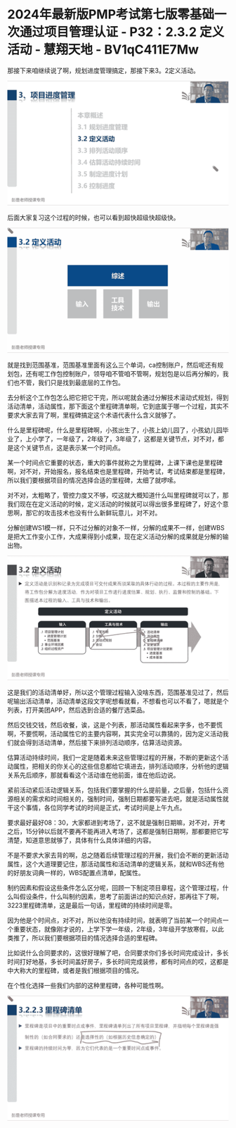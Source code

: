 # 2024年最新版PMP考试第七版零基础一次通过项目管理认证 - P32：2.3.2 定义活动 - 慧翔天地 - BV1qC411E7Mw

那接下来咱继续说了啊，规划进度管理搞定，那接下来3。2定义活动。

![](img/66a64e049a5f2c3f86b536ab77af1388_1.png)

后面大家复习这个过程的时候，也可以看到超快超级快超级快。

![](img/66a64e049a5f2c3f86b536ab77af1388_3.png)

就是找到范围基准，范围基准里面有这么三个单词，ca控制账户，然后呢还有规划包，还有呢工作包控制账户，领导咱不管咱不管啊，规划包是以后再分解的，我们也不管，我们只是找到最底层的工作包。

去分析这个工作包怎么把它把它干完，所以呢就会通过分解技术滚动式规划，得到活动清单，活动属性，那下面这个里程碑清单啊，它到底属于哪一个过程，其实不要求大家去背了啊，里程碑搞定这个术语代表什么含义就够了。

什么是里程碑呢，什么是里程碑啊，小孩出生了，小孩上幼儿园了，小孩幼儿园毕业了，上小学了，一年级了，2年级了，3年级了，这都是关键节点，对不对，都是这个关键节点，这是表示某一个时间点。

某一个时间点它重要的状态，重大的事件就称之为里程碑，上课下课也是里程碑啊，对不对，开始报名，报名结束也是里程碑，开始考试，考试结束都是里程碑，所以我们要根据项目的情况选择合适的里程碑，太细了就啰嗦。

对不对，太粗略了，管控力度又不够，哎这就大概知道什么叫里程碑就可以了，那我们现在在定义活动的时候，定义活动的时候就可以得出很多里程碑了，好这个意思啊，那它的攻击技术也没有什么新鲜玩意儿，对不对。

分解创建WS1模一样，只不过分解的对象不一样，分解的成果不一样，创建WBS是把大工作变小工作，大成果得到小成果，现在定义活动分解的成果就是分解的输出物。



![](img/66a64e049a5f2c3f86b536ab77af1388_5.png)

这是我们的活动清单好，所以这个管理过程输入没啥东西，范围基准见过了，然后呢输出活动清单，活动清单这段文字呢想看就看，不想看也可以不看了，嗯就是个列表，打开美团APP，然后选到合适的餐厅选菜品。

然后交钱交钱，然后收餐，诶，这是个列表，那活动属性看起来字多，也不要慌啊，不要慌啊，活动属性它的主要内容啊，其实完全可以靠猜的，因为定义活动我们就会得到活动清单，然后接下来排列活动顺序，估算活动资源。

估算活动持续时间，我们一定是随着未来这些管理过程的开展，不断的更新这个活动属性，把相关的你关心的这些信息都给它填进去，排列活动顺序，分析他的逻辑关系先后顺序，那就看看这个活动谁在他前面，谁在他后边说。

紧前活动紧后活动逻辑关系，包括我们要掌握的什么提前量，之后量，包括什么资源相关的需求和时间相关的，强制时间，强制日期都要写进去吧，就是活动属性就干这个事情，各位同学考试的时间是正式，考试时间是上午九点。

要求最好最好08：30，大家都进到考场了，这不就是强制日期嘛，对不对，开考之后，15分钟以后就不要再不能再进入考场了，这都是强制日期啊，那都要把它写清楚，知道意思就够了，具体有什么具体详细的内容。

不是不要求大家去背的啊，总之随着后续管理过程的开展，我们会不断的更新活动属性，这个大道理要记住，那活动属性和活动清单的逻辑关系，就和WBS还有他的好朋友词典一样的，WBS配置点清单，配属性。

制约因素和假设这些条件怎么区分呢，回顾一下制定项目章程，这个管理过程，什么叫假设条件，什么叫制约因素，思考了前面讲过的知识点好，那再往下了啊，3223里程碑清单，这是最后一句话，里程碑的持续时间是零。

因为他是个时间点，对不对，所以他没有持续时间，就表明了当前某一个时间点一个重要状态，就像刚才说的，上学下学一年级，2年级，3年级开学放寒假，以此类推了，所以我们要根据项目的情况选择合适的里程碑。

比如说什么合同要求的，这很好理解了吧，合同要求你们多长时间完成设计，多长时间打好地基，多长时间盖好房子，多长时间完成装修，都有时间点的哎，这都是中大称大的里程碑，或者是我们根据项目的情况。

在个性化选择一些我们内部的这种里程碑，各种可能性啊。

![](img/66a64e049a5f2c3f86b536ab77af1388_7.png)